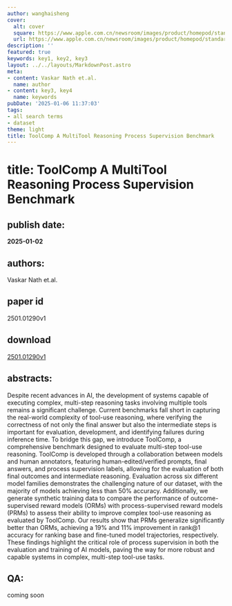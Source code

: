```yaml
---
author: wanghaisheng
cover:
  alt: cover
  square: https://www.apple.com.cn/newsroom/images/product/homepod/standard/Apple-HomePod-hero-230118_big.jpg.large_2x.jpg
  url: https://www.apple.com.cn/newsroom/images/product/homepod/standard/Apple-HomePod-hero-230118_big.jpg.large_2x.jpg
description: ''
featured: true
keywords: key1, key2, key3
layout: ../../layouts/MarkdownPost.astro
meta:
- content: Vaskar Nath et.al.
  name: author
- content: key3, key4
  name: keywords
pubDate: '2025-01-06 11:37:03'
tags:
- all search terms
- dataset
theme: light
title: ToolComp A MultiTool Reasoning Process Supervision Benchmark
---
```


# title: ToolComp A MultiTool Reasoning Process Supervision Benchmark 
## publish date: 
**2025-01-02** 
## authors: 
  Vaskar Nath et.al. 
## paper id
2501.01290v1
## download
[2501.01290v1](http://arxiv.org/abs/2501.01290v1)
## abstracts:
Despite recent advances in AI, the development of systems capable of executing complex, multi-step reasoning tasks involving multiple tools remains a significant challenge. Current benchmarks fall short in capturing the real-world complexity of tool-use reasoning, where verifying the correctness of not only the final answer but also the intermediate steps is important for evaluation, development, and identifying failures during inference time. To bridge this gap, we introduce ToolComp, a comprehensive benchmark designed to evaluate multi-step tool-use reasoning. ToolComp is developed through a collaboration between models and human annotators, featuring human-edited/verified prompts, final answers, and process supervision labels, allowing for the evaluation of both final outcomes and intermediate reasoning. Evaluation across six different model families demonstrates the challenging nature of our dataset, with the majority of models achieving less than 50% accuracy. Additionally, we generate synthetic training data to compare the performance of outcome-supervised reward models (ORMs) with process-supervised reward models (PRMs) to assess their ability to improve complex tool-use reasoning as evaluated by ToolComp. Our results show that PRMs generalize significantly better than ORMs, achieving a 19% and 11% improvement in rank@1 accuracy for ranking base and fine-tuned model trajectories, respectively. These findings highlight the critical role of process supervision in both the evaluation and training of AI models, paving the way for more robust and capable systems in complex, multi-step tool-use tasks.
## QA:
coming soon
